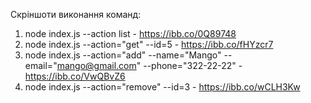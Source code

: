 Скріншоти виконання команд:

1. node index.js --action list - https://ibb.co/0Q89748
2. node index.js --action="get" --id=5 - https://ibb.co/fHYzcr7
3. node index.js --action="add" --name="Mango" --email="mango@gmail.com" --phone="322-22-22" - https://ibb.co/VwQBvZ6
4. node index.js --action="remove" --id=3 - https://ibb.co/wCLH3Kw
